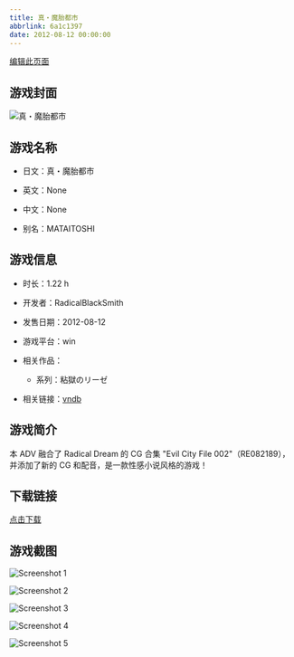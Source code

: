 ```yaml
---
title: 真・魔胎都市
abbrlink: 6a1c1397
date: 2012-08-12 00:00:00
---
```

[编辑此页面](https://github.com/ACG-3/ADV3-source/blob/main/source/_posts/games/%E7%9C%9F%E3%83%BB%E9%AD%94%E8%83%8E%E9%83%BD%E5%B8%82.md)

## 游戏封面

![真・魔胎都市](https%3A//pan.timero.xyz/onedrive/img_lib_001/%E7%9C%9F%E3%83%BB%E9%AD%94%E8%83%8E%E9%83%BD%E5%B8%82_cover.avif)


## 游戏名称

- 日文：真・魔胎都市
- 英文：None
- 中文：None

- 别名：MATAITOSHI


## 游戏信息

- 时长：1.22 h
- 开发者：RadicalBlackSmith
- 发售日期：2012-08-12
- 游戏平台：win
- 相关作品：
   - 系列：粘獄のリーゼ

- 相关链接：[vndb](https://vndb.org/v18608)


## 游戏简介

本 ADV 融合了 Radical Dream 的 CG 合集 "Evil City File 002"（RE082189），并添加了新的 CG 和配音，是一款性感小说风格的游戏！




## 下载链接

[点击下载](https://pan.timero.xyz/onedrive/adv_lib_001/%E7%9C%9F%E3%83%BB%E9%AD%94%E8%83%8E%E9%83%BD%E5%B8%82)


## 游戏截图


![Screenshot 1](https%3A//pan.timero.xyz/onedrive/img_lib_001/%E7%9C%9F%E3%83%BB%E9%AD%94%E8%83%8E%E9%83%BD%E5%B8%82_Screenshot_1.avif)

![Screenshot 2](https%3A//pan.timero.xyz/onedrive/img_lib_001/%E7%9C%9F%E3%83%BB%E9%AD%94%E8%83%8E%E9%83%BD%E5%B8%82_Screenshot_2.avif)

![Screenshot 3](https%3A//pan.timero.xyz/onedrive/img_lib_001/%E7%9C%9F%E3%83%BB%E9%AD%94%E8%83%8E%E9%83%BD%E5%B8%82_Screenshot_3.avif)

![Screenshot 4](https%3A//pan.timero.xyz/onedrive/img_lib_001/%E7%9C%9F%E3%83%BB%E9%AD%94%E8%83%8E%E9%83%BD%E5%B8%82_Screenshot_4.avif)

![Screenshot 5](https%3A//pan.timero.xyz/onedrive/img_lib_001/%E7%9C%9F%E3%83%BB%E9%AD%94%E8%83%8E%E9%83%BD%E5%B8%82_Screenshot_5.avif)

